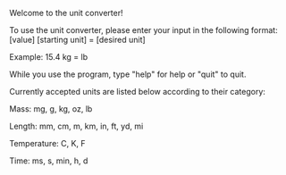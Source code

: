 Welcome to the unit converter!

To use the unit converter, please enter your input in the following format:
[value] [starting unit] = [desired unit]

Example: 15.4 kg = lb

While you use the program, type "help" for help or "quit" to quit.

Currently accepted units are listed below according to their category:

Mass: mg, g, kg, oz, lb

Length: mm, cm, m, km, in, ft, yd, mi

Temperature: C, K, F

Time: ms, s, min, h, d
